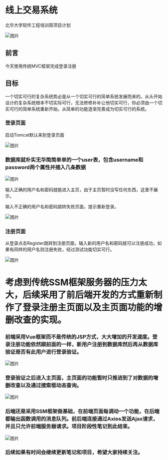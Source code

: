 # 线上交易系统
北华大学软件工程培训周项目计划 

![图片](https://user-images.githubusercontent.com/91715813/170872222-ca7d9b85-fe29-4c38-9cd0-6a62ea24ae9a.png)

## 前言
今天使用传统MVC框架完成登录注册

## 目标
一个切实可行的复杂系统势必是从一个切实可行的简单系统发展而来的。从头开始设计的复杂系统根本不切实际可行，无法修修补补让他切实可行，你必须由一个切实可行的简单系统重新开始。从简单的功能逐渐完善成为切实可行的系统。

### 登录页面
启动Tomcat默认来到登录页面

![图片](https://user-images.githubusercontent.com/91715813/170872634-7d267979-063e-4333-8c7a-093780ed76b9.png)

### 数据库就朴实无华简简单单的一个user表，包含username和password两个属性并插入几条数据

![图片](https://user-images.githubusercontent.com/91715813/170872811-8da32daa-c43e-40d5-ab21-69dddd7130c7.png)

输入正确的用户名和密码就能进入主页，由于主页暂时没写任何东西，这里不展示。

输入不正确的用户名和密码跳转失败页面，提示重新登录。

![图片](https://user-images.githubusercontent.com/91715813/170873099-3e8dda4d-2a95-4963-b89a-b84be14ca0b5.png)

### 注册页面
从登录点击Register跳转到注册页面，输入新的用户名和密码就可以注册成功，如果有同样的用户名则注册失败，经过测试功能切实可行。

![图片](https://user-images.githubusercontent.com/91715813/170873149-12d1e50b-e488-45ac-8825-fa86e50be5a4.png)


# 考虑到传统SSM框架服务器的压力太大，后续采用了前后端开发的方式重新制作了登录注册主页面以及主页面功能的增删改查的实现。

### 前端采用Vue框架而不是传统的JSP方式，大大增加的开发速度。登录注册功能依然跟前面的一样，新用户注册到数据库然后再从数据库验证是否有此用户进行登录验证。

![图片](https://user-images.githubusercontent.com/91715813/171879194-76dbdd69-cac7-4b9f-b2f7-070fcd16be7b.png)

### 登录验证之后进入主页面，主页面的功能暂时只推进到了对数据的增删改查以及通过搜索框动态查询。

![图片](https://user-images.githubusercontent.com/91715813/171879946-cad47341-01cb-4288-a160-cb6bf7dd6539.png)

### 后端还是采用SSM框架做基础，在前端页面每调动一个功能，在后端都输出函数调用的消息队列。前后端连接通过Axios发送Ajax请求，并且只允许前端服务器请求。项目阶段性笔记到此结束。

![图片](https://user-images.githubusercontent.com/91715813/171880573-9a3917a8-1220-4a43-ba4f-6c0081656882.png)

### 后续如果有时间会继续更新笔记和项目，希望大家持续关注。
